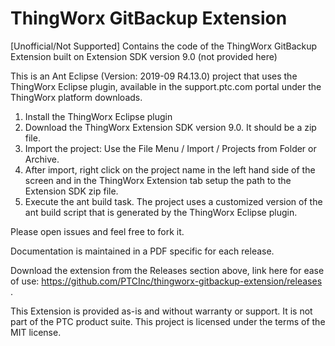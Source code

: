 # ThingWorx GitBackup Extension
[Unofficial/Not Supported] Contains the code of the ThingWorx GitBackup Extension built on Extension SDK version 9.0 (not provided here)

This is an Ant Eclipse (Version: 2019-09 R4.13.0) project that uses the ThingWorx Eclipse plugin, available in the support.ptc.com portal under the ThingWorx platform downloads.
1. Install the ThingWorx Eclipse plugin
2. Download the ThingWorx Extension SDK version 9.0. It should be a zip file.
3. Import the project: Use the File Menu / Import / Projects from Folder or Archive.
4. After import, right click on the project name in the left hand side of the screen and in the ThingWorx Extension tab setup the path to the Extension SDK zip file.
5. Execute the ant build task. The project uses a customized version of the ant build script that is generated by the ThingWorx Eclipse plugin.

Please open issues and feel free to fork it.

Documentation is maintained in a PDF specific for each release.

Download the extension from the Releases section above, link here for ease of use: https://github.com/PTCInc/thingworx-gitbackup-extension/releases .

This Extension is provided as-is and without warranty or support. It is not part of the PTC product suite. This project is licensed under the terms of the MIT license.

